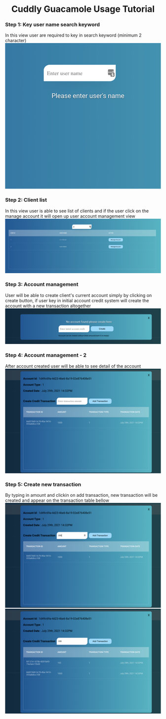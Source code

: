 <h1 align="center">Cuddly Guacamole Usage Tutorial</h1>


### Step 1: Key user name search keyword
In this view user are required to key in search keyword (minimum 2 character)
![](./tutorial/tutorial-1.png)


### Step 2: Client list
In this view user is able to see list of clients and if the user click on the manage account it will open up user account management view
![](./tutorial/tutorial-2.png)


### Step 3: Account management
User will be able to create client's current account simply by clicking on create button,
if user key in initial account credit system will create the account with a new transaction altogether
![](./tutorial/tutorial-3.png)


### Step 4: Account management - 2
After account created user will be able to see detail of the account
![](./tutorial/tutorial-4.png)


### Step 5: Create new transaction
By typing in amount and clickin on add transaction, new transaction will be created and appear on the transaction table bellow
![](./tutorial/tutorial-5.png)
![](./tutorial/tutorial-6.png)
